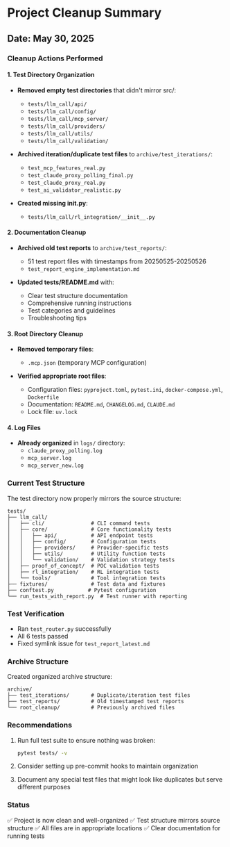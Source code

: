 # Project Cleanup Summary

## Date: May 30, 2025

### Cleanup Actions Performed

#### 1. Test Directory Organization
- **Removed empty test directories** that didn't mirror src/:
  - `tests/llm_call/api/`
  - `tests/llm_call/config/`
  - `tests/llm_call/mcp_server/`
  - `tests/llm_call/providers/`
  - `tests/llm_call/utils/`
  - `tests/llm_call/validation/`
  
- **Archived iteration/duplicate test files** to `archive/test_iterations/`:
  - `test_mcp_features_real.py`
  - `test_claude_proxy_polling_final.py`
  - `test_claude_proxy_real.py`
  - `test_ai_validator_realistic.py`

- **Created missing __init__.py**:
  - `tests/llm_call/rl_integration/__init__.py`

#### 2. Documentation Cleanup
- **Archived old test reports** to `archive/test_reports/`:
  - 51 test report files with timestamps from 20250525-20250526
  - `test_report_engine_implementation.md`
  
- **Updated tests/README.md** with:
  - Clear test structure documentation
  - Comprehensive running instructions
  - Test categories and guidelines
  - Troubleshooting tips

#### 3. Root Directory Cleanup
- **Removed temporary files**:
  - `.mcp.json` (temporary MCP configuration)

- **Verified appropriate root files**:
  - Configuration files: `pyproject.toml`, `pytest.ini`, `docker-compose.yml`, `Dockerfile`
  - Documentation: `README.md`, `CHANGELOG.md`, `CLAUDE.md`
  - Lock file: `uv.lock`

#### 4. Log Files
- **Already organized** in `logs/` directory:
  - `claude_proxy_polling.log`
  - `mcp_server.log`
  - `mcp_server_new.log`

### Current Test Structure
The test directory now properly mirrors the source structure:
```
tests/
├── llm_call/
│   ├── cli/               # CLI command tests
│   ├── core/              # Core functionality tests
│   │   ├── api/           # API endpoint tests
│   │   ├── config/        # Configuration tests
│   │   ├── providers/     # Provider-specific tests
│   │   ├── utils/         # Utility function tests
│   │   └── validation/    # Validation strategy tests
│   ├── proof_of_concept/  # POC validation tests
│   ├── rl_integration/    # RL integration tests
│   └── tools/             # Tool integration tests
├── fixtures/              # Test data and fixtures
├── conftest.py           # Pytest configuration
└── run_tests_with_report.py  # Test runner with reporting
```

### Test Verification
- Ran `test_router.py` successfully
- All 6 tests passed
- Fixed symlink issue for `test_report_latest.md`

### Archive Structure
Created organized archive structure:
```
archive/
├── test_iterations/       # Duplicate/iteration test files
├── test_reports/          # Old timestamped test reports
└── root_cleanup/          # Previously archived files
```

### Recommendations
1. Run full test suite to ensure nothing was broken:
   ```bash
   pytest tests/ -v
   ```

2. Consider setting up pre-commit hooks to maintain organization

3. Document any special test files that might look like duplicates but serve different purposes

### Status
✅ Project is now clean and well-organized
✅ Test structure mirrors source structure
✅ All files are in appropriate locations
✅ Clear documentation for running tests